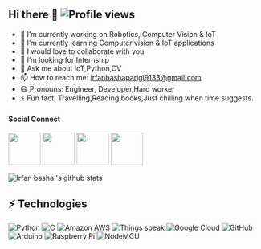 ## Hi there 👋 ![Profile views](https://gpvc.arturio.dev/irfanbasha9100)


- 🔭 I’m currently working on Robotics, Computer Vision & IoT
- 🌱 I’m currently learning Computer vision & IoT applications
- 👯 I would love to collaborate with you 
- 🤔 I’m looking for Internship
- 💬 Ask me about IoT,Python,CV
- 📫 How to reach me: irfanbashaparigi9133@gmail.com
- 😄 Pronouns: Engineer, Developer,Hard worker
- ⚡ Fun fact: Travelling,Reading books,Just chilling when time suggests. 



#### Social Connect


<p align="left">
<a href= "https://www.linkedin.com/in/p-irfan-basha-2a4864144/"><img height="64" width="64" src="https://simpleicons.org/icons/linkedin.svg" /></a>
<a href= "https://twitter.com/irfan_parigi"><img height="64" width="64" src="https://simpleicons.org/icons/twitter.svg" /></a>
<a href ="irfanbashaparigi9133@gmail.com"><img height="64" width="64" src="https://simpleicons.org/icons/gmail.svg" /></a>
<a href ="https://instagram.com/irfan__18_"><img height="64" width="64" src="https://simpleicons.org/icons/instagram.svg" /></a>
</p>



![Irfan basha 's github stats](https://github-readme-stats.vercel.app/api?username=irfanbasha9100&show_icons=true&theme=radical)


## ⚡ Technologies

![Python](https://img.shields.io/badge/-Python-black?style=flat-square&logo=Python)
![C](https://img.shields.io/badge/-C-00599C?style=flat-square&logo=c)
![Amazon AWS](https://img.shields.io/badge/Amazon%20AWS-232F3E?style=flat-square&logo=amazon-aws)
![Things speak](https://img.shields.io/badge/Things%20speak-232F7E?style=flat-square&logo=microsoft-azure)
![Google Cloud](https://img.shields.io/badge/Google%20Cloud-black?style=flat-square&logo=google-cloud)
![GitHub](https://img.shields.io/badge/-GitHub-181717?style=flat-square&logo=github)
![Arduino](https://img.shields.io/badge/-Arduino-darkblue?style=flat-square&logo=arduino)
![Raspberry Pi](https://img.shields.io/badge/-Raspberry%20Pi-C51A4A?style=flat-square&logo=Raspberry-Pi)
![NodeMCU](https://img.shields.io/badge/-NodeMCU-darkblue?style=flat-square&logo=nodemcu)

<!--- 
[Visitor Count](https : //profile-counter.glitch.me/irfanbasha9100/count.svg) 


--->
